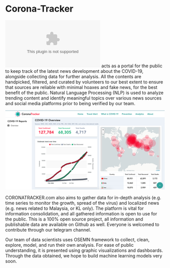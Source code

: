 # Corona-Tracker
![alink](CORONATRACKER.com) acts as a portal for the public to keep track of the latest news development about the COVID-19, alongside collecting data for further analysis. All the contents are handpicked, filtered, and curated by volunteers to our best extent to ensure that sources are reliable with minimal hoaxes and fake news, for the best benefit of the public. Natural Language Processing (NLP) is used to analyze trending content and identify meaningful topics over various news sources and social media platforms prior to being verified by our team.  

![](Interface.png)


CORONATRACKER.com also aims to gather data for in-depth analysis (e.g. time series to monitor the growth, spread of the virus) and localized news (e.g. news related to Malaysia, or KL only). The platform is vital for information consolidation, and all gathered information is open to use for the public. This is a 100% open source project, all information and publishable data are available on Github as well. Everyone is welcomed to contribute through our telegram channel.  

Our team of data scientists uses OSEMN framework to collect, clean, explore, model, and run their own analysis. For ease of public understanding, it is presented using graphic visualizations and dashboards. Through the data obtained, we hope to build machine learning models very soon.


